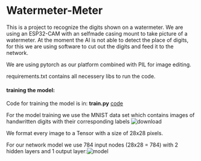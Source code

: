 # Watermeter-Meter

This is a project to recognize the digits shown on a watermeter. We are using an ESP32-CAM with an selfmade casing mount to take picture of a watermeter. At the moment the AI is not able to detect the place of digits, for this we are using software to cut out the digits and feed it to the network. 

We are using pytorch as our platform combined with PIL for image editing.

requirements.txt contains all necessery libs to run the code.

#### training the model:

Code for training the model is in: **train.py** [code](train.py)

For the model training we use the MNIST data set which contains images of handwritten digits with their corresponding labels
![download](https://user-images.githubusercontent.com/43373858/216311685-33c820b6-037d-4f39-819b-3bf5e22693f9.png)

We format every image to a Tensor with a size of 28x28 pixels.

For our network model we use 784 input nodes (28x28 = 784) with 2 hidden layers and 1 output layer:![model](https://user-images.githubusercontent.com/43373858/216312830-c3a0f4e8-ad72-4d97-bba1-0ae8ec272eb9.png)
